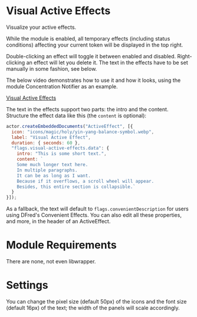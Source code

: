 # Visual Active Effects
Visualize your active effects.

While the module is enabled, all temporary effects (including status conditions) affecting your current token will be displayed in the top right.

Double-clicking an effect will toggle it between enabled and disabled.
Right-clicking an effect will let you delete it.
The text in the effects have to be set manually in some fashion, see below.

The below video demonstrates how to use it and how it looks, using the module Concentration Notifier as an example.

[Visual Active Effects](https://i.imgur.com/Qs8elyp.mp4)

The text in the effects support two parts: the intro and the content. Structure the effect data like this (the `content` is optional):

```js
actor.createEmbeddedDocuments("ActiveEffect", [{
  icon: "icons/magic/holy/yin-yang-balance-symbol.webp",
  label: "Visual Active Effect",
  duration: { seconds: 60 },
  "flags.visual-active-effects.data": {
    intro: "This is some short text.",
    content: `
    Some much longer text here.
    In multiple paragraphs.
    It can be as long as I want.
    Because if it overflows, a scroll wheel will appear.
    Besides, this entire section is collapsible.`
  }
}]);
```
As a fallback, the text will default to `flags.convenientDescription` for users using DFred's Convenient Effects. You can also edit all these properties, and more, in the header of an ActiveEffect.

# Module Requirements
There are none, not even libwrapper.

# Settings
You can change the pixel size (default 50px) of the icons and the font size (default 16px) of the text; the width of the panels will scale accordingly.
